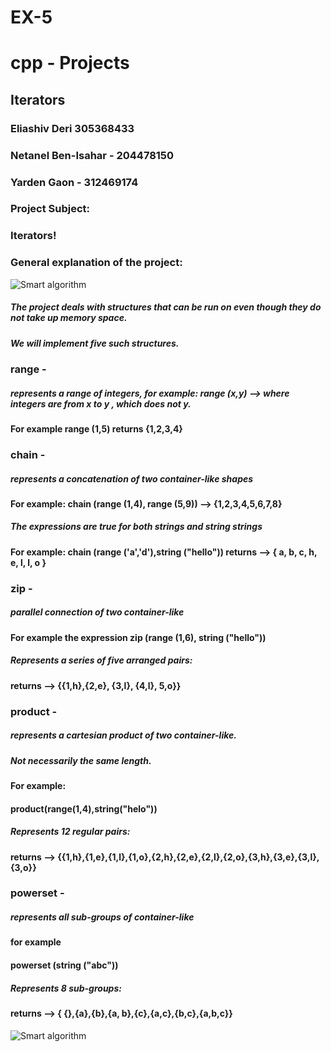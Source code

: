 # EX-5
# cpp - Projects
## Iterators

### Eliashiv Deri 305368433

### Netanel Ben-Isahar - 204478150

### Yarden Gaon - 312469174

### Project Subject:
### Iterators!
### General explanation of the project:
![Smart algorithm](http://blog.filmdiy.co.il/images/digital-library/blog/buffer-to-stack.gif)
##### The project deals with structures that can be run on even though they do not take up memory space.  
##### We will implement five such structures.
### range -
##### represents a range of integers, for example: range (x,y) --> where integers are from x to y , which does not y.    
#### For example range (1,5)  returns {1,2,3,4}

### chain -
##### represents a concatenation of two container-like shapes
#### For example: chain (range (1,4), range (5,9)) --> {1,2,3,4,5,6,7,8}
##### The expressions are true for both strings and string strings
#### For example: chain (range ('a','d'),string ("hello")) returns --> { a, b, c, h, e, l, l, o }

### zip - 
##### parallel connection of two container-like
#### For example the expression zip (range (1,6), string ("hello")) 
##### Represents a series of five arranged pairs:
#### returns --> {{1,h},{2,e}, {3,l}, {4,l}, 5,o}}

### product - 
##### represents a cartesian product of two container-like.
##### Not necessarily the same length.
#### For example:
#### product(range(1,4),string("helo"))
##### Represents 12 regular pairs:
#### returns --> {{1,h},{1,e},{1,l},{1,o},{2,h},{2,e},{2,l},{2,o},{3,h},{3,e},{3,l},{3,o}}

### powerset - 
##### represents all sub-groups of container-like
#### for example
#### powerset (string ("abc"))
##### Represents 8 sub-groups:
#### returns --> { {},{a},{b},{a, b},{c},{a,c},{b,c},{a,b,c}}

![Smart algorithm](https://3.bp.blogspot.com/-THzNQ7yDkpE/XFCmkGvYeYI/AAAAAAAADuE/ycT09f23p8UzjfyBflsTvsdWoQ8KafUcgCLcBGAs/s640/GIF1.gif)



 


